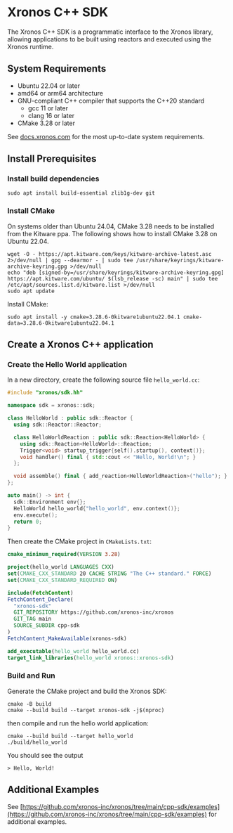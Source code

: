 # Xronos C++ SDK

The Xronos C++ SDK is a programmatic interface to the Xronos library, allowing applications
to be built using reactors and executed using the Xronos runtime.

## System Requirements

- Ubuntu 22.04 or later
- amd64 or arm64 architecture
- GNU-compliant C++ compiler that supports the C++20 standard
  - gcc 11 or later
  - clang 16 or later
- CMake 3.28 or later

See [docs.xronos.com](https://docs.xronos.com) for the most up-to-date system requirements.

## Install Prerequisites

### Install build dependencies

```shell
sudo apt install build-essential zlib1g-dev git
```

### Install CMake

On systems older than Ubuntu 24.04, CMake 3.28 needs to be installed from the Kitware ppa.
The following shows how to install CMake 3.28 on Ubuntu 22.04.

```shell
wget -O - https://apt.kitware.com/keys/kitware-archive-latest.asc 2>/dev/null | gpg --dearmor - | sudo tee /usr/share/keyrings/kitware-archive-keyring.gpg >/dev/null
echo "deb [signed-by=/usr/share/keyrings/kitware-archive-keyring.gpg] https://apt.kitware.com/ubuntu/ $(lsb_release -sc) main" | sudo tee /etc/apt/sources.list.d/kitware.list >/dev/null
sudo apt update
```

Install CMake:

```shell
sudo apt install -y cmake=3.28.6-0kitware1ubuntu22.04.1 cmake-data=3.28.6-0kitware1ubuntu22.04.1
```

## Create a Xronos C++ application

### Create the Hello World application

In a new directory, create the following source file `hello_world.cc`:

```cpp
#include "xronos/sdk.hh"

namespace sdk = xronos::sdk;

class HelloWorld : public sdk::Reactor {
  using sdk::Reactor::Reactor;

  class HelloWorldReaction : public sdk::Reaction<HelloWorld> {
    using sdk::Reaction<HelloWorld>::Reaction;
    Trigger<void> startup_trigger{self().startup(), context()};
    void handler() final { std::cout << "Hello, World!\n"; }
  };

  void assemble() final { add_reaction<HelloWorldReaction>("hello"); }
};

auto main() -> int {
  sdk::Environment env{};
  HelloWorld hello_world{"hello_world", env.context()};
  env.execute();
  return 0;
}
```

Then create the CMake project in `CMakeLists.txt`:

```cmake
cmake_minimum_required(VERSION 3.28)

project(hello_world LANGUAGES CXX)
set(CMAKE_CXX_STANDARD 20 CACHE STRING "The C++ standard." FORCE)
set(CMAKE_CXX_STANDARD_REQUIRED ON)

include(FetchContent)
FetchContent_Declare(
  "xronos-sdk"
  GIT_REPOSITORY https://github.com/xronos-inc/xronos
  GIT_TAG main
  SOURCE_SUBDIR cpp-sdk
)
FetchContent_MakeAvailable(xronos-sdk)

add_executable(hello_world hello_world.cc)
target_link_libraries(hello_world xronos::xronos-sdk)
```

### Build and Run

Generate the CMake project and build the Xronos SDK:

```shell
cmake -B build
cmake --build build --target xronos-sdk -j$(nproc)
```

then compile and run the hello world application:

```shell
cmake --build build --target hello_world
./build/hello_world
```

You should see the output

```shell
> Hello, World!
```

## Additional Examples

See [https://github.com/xronos-inc/xronos/tree/main/cpp-sdk/examples](https://github.com/xronos-inc/xronos/tree/main/cpp-sdk/examples) for additional examples.
